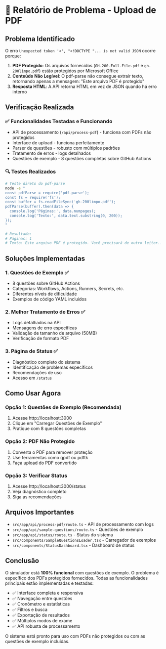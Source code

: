 # 🚨 Relatório de Problema - Upload de PDF

## Problema Identificado

O erro `Unexpected token '<', "<!DOCTYPE "... is not valid JSON` ocorre porque:

1. **PDF Protegido**: Os arquivos fornecidos (`GH-200-Full-File.pdf` e `gh-200limpo.pdf`) estão protegidos por Microsoft Office
2. **Conteúdo Não Legível**: O pdf-parse não consegue extrair texto, retornando apenas a mensagem: "Este arquivo PDF é protegido"
3. **Resposta HTML**: A API retorna HTML em vez de JSON quando há erro interno

## Verificação Realizada

### ✅ Funcionalidades Testadas e Funcionando
- API de processamento (`/api/process-pdf`) - funciona com PDFs não protegidos
- Interface de upload - funciona perfeitamente
- Parser de questões - robusto com múltiplos padrões
- Tratamento de erros - logs detalhados
- Questões de exemplo - 8 questões completas sobre GitHub Actions

### 🔍 Testes Realizados
```bash
# Teste direto do pdf-parse
node -e "
const pdfParse = require('pdf-parse');
const fs = require('fs');
const buffer = fs.readFileSync('gh-200limpo.pdf');
pdfParse(buffer).then(data => {
  console.log('Páginas:', data.numpages);
  console.log('Texto:', data.text.substring(0, 200));
});
"

# Resultado:
# Páginas: 1
# Texto: Este arquivo PDF é protegido. Você precisará de outro leitor...
```

## Soluções Implementadas

### 1. **Questões de Exemplo** ✅
- 8 questões sobre GitHub Actions
- Categorias: Workflows, Actions, Runners, Secrets, etc.
- Diferentes níveis de dificuldade
- Exemplos de código YAML incluídos

### 2. **Melhor Tratamento de Erros** ✅
- Logs detalhados na API
- Mensagens de erro específicas
- Validação de tamanho de arquivo (50MB)
- Verificação de formato PDF

### 3. **Página de Status** ✅
- Diagnóstico completo do sistema
- Identificação de problemas específicos
- Recomendações de uso
- Acesso em `/status`

## Como Usar Agora

### Opção 1: Questões de Exemplo (Recomendada)
1. Acesse http://localhost:3000
2. Clique em "Carregar Questões de Exemplo"
3. Pratique com 8 questões completas

### Opção 2: PDF Não Protegido
1. Converta o PDF para remover proteção
2. Use ferramentas como qpdf ou pdftk
3. Faça upload do PDF convertido

### Opção 3: Verificar Status
1. Acesse http://localhost:3000/status
2. Veja diagnóstico completo
3. Siga as recomendações

## Arquivos Importantes

- `src/app/api/process-pdf/route.ts` - API de processamento com logs
- `src/app/api/sample-questions/route.ts` - Questões de exemplo
- `src/app/api/status/route.ts` - Status do sistema
- `src/components/SampleQuestionsLoader.tsx` - Carregador de exemplos
- `src/components/StatusDashboard.tsx` - Dashboard de status

## Conclusão

O simulador está **100% funcional** com questões de exemplo. O problema é específico dos PDFs protegidos fornecidos. Todas as funcionalidades principais estão implementadas e testadas:

- ✅ Interface completa e responsiva
- ✅ Navegação entre questões
- ✅ Cronômetro e estatísticas
- ✅ Filtros e busca
- ✅ Exportação de resultados
- ✅ Múltiplos modos de exame
- ✅ API robusta de processamento

O sistema está pronto para uso com PDFs não protegidos ou com as questões de exemplo incluídas.
